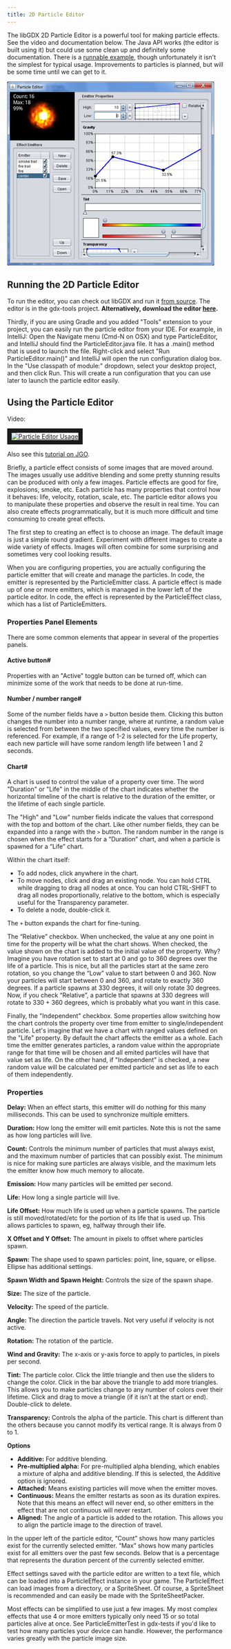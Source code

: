 ```yaml
---
title: 2D Particle Editor
---
```

The libGDX 2D Particle Editor is a powerful tool for making particle effects. See the video and documentation below. The Java API works (the editor is built using it) but could use some clean up and definitely some documentation. There is a [runnable example](https://github.com/libgdx/libgdx/blob/master/tests/gdx-tests/src/com/badlogic/gdx/tests/ParticleEmitterTest.java), though unfortunately it isn't the simplest for typical usage. Improvements to particles is planned, but will be some time until we can get to it.

![images/particle-editor.png](/assets/wiki/images/particle-editor.png)

## Running the 2D Particle Editor

To run the editor, you can check out libGDX and run it [from source](https://libgdx.com/dev/from_source/). The editor is in the gdx-tools project. **Alternatively, download the editor [here](https://libgdx-nightlies.s3.eu-central-1.amazonaws.com/libgdx-runnables/runnable-2D-particles.jar).**

Thirdly, if you are using Gradle and you added "Tools" extension to your project, you can easily run the particle editor from your IDE. For example, in IntelliJ: Open the Navigate menu (Cmd-N on OSX) and type ParticleEditor, and IntelliJ should find the ParticleEditor.java file. It has a .main() method that is used to launch the file. Right-click and select "Run ParticleEditor.main()" and IntelliJ will open the run configuration dialog box. In the "Use classpath of module:" dropdown, select your desktop project, and then click Run. This will create a run configuration that you can use later to launch the particle editor easily.

## Using the Particle Editor

Video:

<a href="http://www.youtube.com/watch?feature=player_embedded&v=w8xkf3O4nho
" target="_blank"><img src="http://img.youtube.com/vi/w8xkf3O4nho/0.jpg"
alt="Particle Editor Usage" width="480" height="360" border="10" /></a>

Also see this [tutorial on JGO](https://jvm-gaming.org/t/particle-effects-in-libgdx/41758).

Briefly, a particle effect consists of some images that are moved around. The images usually use additive blending and some pretty stunning results can be produced with only a few images. Particle effects are good for fire, explosions, smoke, etc. Each particle has many properties that control how it behaves: life, velocity, rotation, scale, etc. The particle editor allows you to manipulate these properties and observe the result in real time. You can also create effects programmatically, but it is much more difficult and time consuming to create great effects.

The first step to creating an effect is to choose an image. The default image is just a simple round gradient. Experiment with different images to create a wide variety of effects. Images will often combine for some surprising and sometimes very cool looking results.

When you are configuring properties, you are actually configuring the particle emitter that will create and manage the particles. In code, the emitter is represented by the ParticleEmitter class. A particle effect is made up of one or more emitters, which is managed in the lower left of the particle editor. In code, the effect is represented by the ParticleEffect class, which has a list of ParticleEmitters.

### Properties Panel Elements

There are some common elements that appear in several of the properties panels.

#### Active button#

Properties with an "Active" toggle button can be turned off, which can minimize some of the work that needs to be done at run-time.

#### Number / number range#

Some of the number fields have a `>` button beside them. Clicking this button changes the number into a number range, where at runtime, a random value is selected from between the two specified values, every time the number is referenced. For example, if a range of 1-2 is selected for the Life property, each new particle will have some random length life between 1 and 2 seconds.

#### Chart#

A chart is used to control the value of a property over time. The word "Duration" or "Life" in the middle of the chart indicates whether the horizontal timeline of the chart is relative to the duration of the emitter, or the lifetime of each single particle.

The "High" and "Low" number fields indicate the values that correspond with the top and bottom of the chart. Like other number fields, they can be expanded into a range with the `>` button. The random number in the range is chosen when the effect starts for a “Duration” chart, and when a particle is spawned for a “Life” chart.

Within the chart itself:
* To add nodes, click anywhere in the chart.
* To move nodes, click and drag an existing node. You can hold CTRL while dragging to drag all nodes at once. You can hold CTRL-SHIFT to drag all nodes proportionally, relative to the bottom, which is especially useful for the Transparency parameter.
* To delete a node, double-click it.

The `+` button expands the chart for fine-tuning.

The “Relative” checkbox. When unchecked, the value at any one point in time for the property will be what the chart shows. When checked, the value shown on the chart is added to the initial value of the property. Why? Imagine you have rotation set to start at 0 and go to 360 degrees over the life of a particle. This is nice, but all the particles start at the same zero rotation, so you change the “Low” value to start between 0 and 360. Now your particles will start between 0 and 360, and rotate to exactly 360 degrees. If a particle spawns at 330 degrees, it will only rotate 30 degrees. Now, if you check “Relative”, a particle that spawns at 330 degrees will rotate to 330 + 360 degrees, which is probably what you want in this case.

Finally, the "Independent" checkbox. Some properties allow switching how the chart controls the property over time from emitter to single/independent particle. Let's imagine that we have a chart with ranged values defined on the "Life" property. By default the chart affects the emitter as a whole. Each time the emitter generates particles, a random value within the appropriate range for that time will be chosen and all emited particles will have that value set as life. On the other hand, if "Independent" is checked, a new random value will be calculated per emitted particle and set as life to each of them independently.

### Properties

**Delay:** When an effect starts, this emitter will do nothing for this many milliseconds. This can be used to synchronize multiple emitters.

**Duration:** How long the emitter will emit particles. Note this is not the same as how long particles will live.

**Count:** Controls the minimum number of particles that must always exist, and the maximum number of particles that can possibly exist. The minimum is nice for making sure particles are always visible, and the maximum lets the emitter know how much memory to allocate.

**Emission:** How many particles will be emitted per second.

**Life:** How long a single particle will live.

**Life Offset:** How much life is used up when a particle spawns. The particle is still moved/rotated/etc for the portion of its life that is used up. This allows particles to spawn, eg, halfway through their life.

**X Offset and Y Offset:** The amount in pixels to offset where particles spawn.

**Spawn:** The shape used to spawn particles: point, line, square, or ellipse. Ellipse has additional settings.

**Spawn Width and Spawn Height:** Controls the size of the spawn shape.

**Size:** The size of the particle.

**Velocity:** The speed of the particle.

**Angle:** The direction the particle travels. Not very useful if velocity is not active.

**Rotation:** The rotation of the particle.

**Wind and Gravity:** The x-axis or y-axis force to apply to particles, in pixels per second.

**Tint:** The particle color. Click the little triangle and then use the sliders to change the color. Click in the bar above the triangle to add more triangles. This allows you to make particles change to any number of colors over their lifetime. Click and drag to move a triangle (if it isn’t at the start or end). Double-click to delete.

**Transparency:** Controls the alpha of the particle. This chart is different than the others because you cannot modify its vertical range. It is always from 0 to 1.

**Options**
 - **Additive:** For additive blending.
 - **Pre-multiplied alpha:** For pre-multiplied alpha blending, which enables a mixture of alpha and additive blending. If this is selected, the Additive option is ignored.
 - **Attached:** Means existing particles will move when the emitter moves.
 - **Continuous:** Means the emitter restarts as soon as its duration expires. Note that this means an effect will never end, so other emitters in the effect that are not continuous will never restart.
 - **Aligned:** The angle of a particle is added to the rotation. This allows you to align the particle image to the direction of travel.

In the upper left of the particle editor, “Count” shows how many particles exist for the currently selected emitter. “Max” shows how many particles exist for all emitters over the past few seconds. Below that is a percentage that represents the duration percent of the currently selected emitter.

Effect settings saved with the particle editor are written to a text file, which can be loaded into a ParticleEffect instance in your game. The ParticleEffect can load images from a directory, or a SpriteSheet. Of course, a SpriteSheet is recommended and can easily be made with the SpriteSheetPacker.

Most effects can be simplified to use just a few images. My most complex effects that use 4 or more emitters typically only need 15 or so total particles alive at once. See ParticleEmitterTest in gdx-tests if you'd like to test how many particles your device can handle. However, the performance varies greatly with the particle image size.
